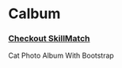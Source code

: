 # Calbum
### [Checkout SkillMatch](https://lukeshawket.github.io/Calbum/)
Cat Photo Album With Bootstrap
